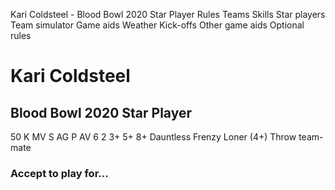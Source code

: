 ﻿
Kari Coldsteel - Blood Bowl 2020 Star Player
Rules
Teams
Skills
Star players
Team simulator
Game aids
Weather
Kick-offs
Other game aids
Optional rules
# Kari Coldsteel
## Blood Bowl 2020 Star Player
50 K
MV
S
AG
P
AV
6
2
3+
5+
8+
Dauntless
Frenzy
Loner (4+)
Throw team-mate
### Accept to play for...
